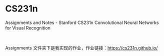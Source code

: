 # CS231n
 Assignments and Notes - Stanford CS231n Convolutional Neural Networks for Visual Recognition

<br>

Assignments 文件夹下是我实现的作业，作业链接：https://cs231n.github.io/

